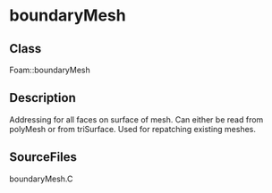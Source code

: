 # boundaryMesh 
## Class
Foam::boundaryMesh

## Description
Addressing for all faces on surface of mesh. Can either be read
from polyMesh or from triSurface. Used for repatching existing meshes.

## SourceFiles
boundaryMesh.C

